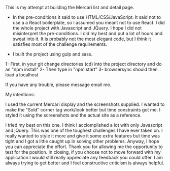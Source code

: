 This is my attempt at building the Mercari list and detail page.

* In the pre-conditions it said to use HTML/CSS/JavaScript. It said not to use a 
  a React boilerplate, so I assumed you meant not to use React. I did
  the whole project with Javascript and JQuery. I hope I did not misinterpret the 
  pre-conditions. I did my best and put a lot of hours and sweat into it. It is 
  probably not the most elegant code, but I think it satisfies most of the
  challenge requirements.
 
* I built the project using gulp and sass. 

1- First, in your git change directories (cd) into the project directory and do an "npm install"
2- Then type in "npm start"
3- browsersync should then load a localhost

If you have any trouble, please message email me.

My intentions:

I used the current Mercari display and the screenshots supplied. I wanted to make the "Sold" 
corner tag work/look better but time constraints got me. I styled it using the screenshots and 
the actual site as a reference. 

I tried my best on this one. I think I acclomplished a lot with only Javascript 
and jQuery. This was one of the toughest challenges I have ever taken on. I really 
wanted to style it more and give it some extra features but time was tight and I 
got a little caught up in solving other problems. Anyway, I hope you can appreciate
the effort. Thank you for allowing me the opportunity to test for the position. In 
closing, if you choose not to move forward with my application I would still
really appreciate any feedback you could offer. I am always trying to get better 
and I feel constructive criticism is always helpful. 
